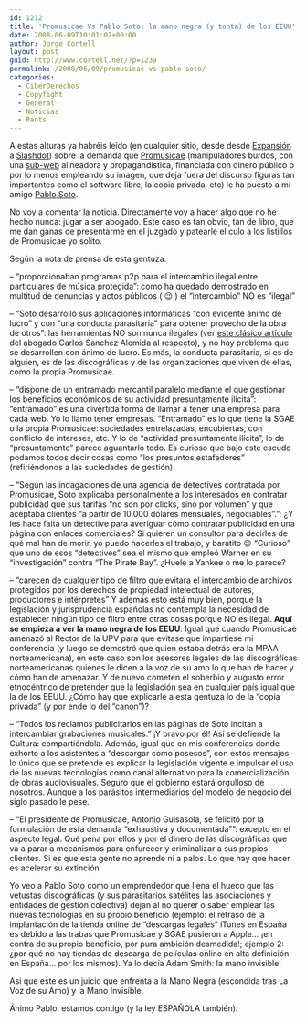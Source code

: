 ```yaml
---
id: 1212
title: 'Promusicae Vs Pablo Soto: la mano negra (y tonta) de los EEUU'
date: 2008-06-09T10:01:02+00:00
author: Jorge Cortell
layout: post
guid: http://www.cortell.net/?p=1239
permalink: /2008/06/09/promusicae-vs-pablo-soto/
categories:
  - CiberDerechos
  - Copyfight
  - General
  - Noticias
  - Rants
---
```

A estas alturas ya habréis leído (en cualquier sitio, desde desde <a title="noticia en Expansión" href="http://www.expansion.com/edicion/exp/empresas/medios/es/desarrollo/1131862.html" target="_blank">Expansión</a> a <a title="noticia en SlashDot" href="http://yro.slashdot.org/article.pl?sid=08/06/07/0226211" target="_blank">Slashdot</a>) sobre la demanda que <a title="web oficial" href="http://www.promusicae.es/espanol.html" target="_blank">Promusicae</a> (manipuladores burdos, con una <a title="http://www.eltopdelasdescargas.com/" href="http://www.eltopdelasdescargas.com/" target="_blank">sub-web</a> alineadora y propagandística, financiada con dinero público o por lo menos empleando su imagen, que deja fuera del discurso figuras tan importantes como el software libre, la copia privada, etc) le ha puesto a mi amigo <a title="noticia en el blog de Pablo Soto" href="http://pablosoto.blogspot.com/2008/06/demanda.html" target="_blank">Pablo Soto</a>.

No voy a comentar la noticia. Directamente voy a hacer algo que no he hecho nunca: jugar a ser abogado. Este caso es tan obvio, tan de libro, que me dan ganas de presentarme en el juzgado y patearle el culo a los listillos de Promusicae yo solito.

Según la nota de prensa de esta gentuza:

&#8211; &#8220;proporcionaban programas p2p para el intercambio ilegal entre particulares de música protegida&#8221;: como ha quedado demostrado en multitud de denuncias y actos públicos ( 😉 ) el &#8220;intercambio&#8221; NO es &#8220;ilegal&#8221;

&#8211; &#8220;Soto desarrolló sus aplicaciones informáticas &#8220;con evidente ánimo de lucro&#8221; y con &#8220;una conducta parasitaria&#8221; para obtener provecho de la obra de otros&#8221;: las herramientas NO son nunca ilegales (ver <a title="artículo Almeida" href="http://www.bufetalmeida.com/?id=144" target="_blank">este clásico artículo</a> del abogado Carlos Sanchez Alemida al respecto), y no hay problema que se desarrollen con ánimo de lucro. Es más, la conducta parasitaria, si es de alguien, es de las discográficas y de las organizaciones que viven de ellas, como la propia Promusicae.

&#8211; &#8220;dispone de un entramado mercantil paralelo mediante el que gestionar los beneficios económicos de su actividad presuntamente ilícita&#8221;: &#8220;entramado&#8221; es una divertida forma de llamar a tener una empresa para cada web. Yo lo llamo tener empresas. &#8220;Entramado&#8221; es lo que tiene la SGAE o la propia Promusicae: sociedades entrelazadas, encubiertas, con conflicto de intereses, etc. Y lo de &#8220;actividad presuntamente ilícita&#8221;, lo de &#8220;presuntamente&#8221; parece aguantarlo todo. Es curioso que bajo este escudo podamos todos decir cosas como &#8220;los presuntos estafadores&#8221; (refiriéndonos a las suciedades de gestión).

&#8211; &#8220;Según las indagaciones de una agencia de detectives contratada por Promusicae, Soto explicaba personalmente a los interesados en contratar publicidad que sus tarifas &#8220;no son por clicks, sino por volumen&#8221; y que aceptaba clientes &#8220;a partir de 10.000 dólares mensuales, negociables&#8221;.&#8221;: ¿Y les hace falta un detective para averiguar cómo contratar publicidad en una página con enlaces comerciales? Si quieren un consultor para decirles de qué mal han de morir, yo puedo hacerles el trabajo, y baratito 😉 &#8220;Curioso&#8221; que uno de esos &#8220;detectives&#8221; sea el mismo que empleó Warner en su &#8220;investigación&#8221; contra &#8220;The Pirate Bay&#8221;. ¿Huele a Yankee o me lo parece?

&#8211; &#8220;carecen de cualquier tipo de filtro que evitara el intercambio de archivos protegidos por los derechos de propiedad intelectual de autores, productores e intérpretes&#8221; Y además esto está muy bien, porque la legislación y jurisprudencia españolas no contempla la necesidad de establecer ningún tipo de filtro entre otras cosas porque NO es ilegal. **Aquí se empieza a ver la mano negra de los EEUU**. Igual que cuando Promusicae amenazó al Rector de la UPV para que evitase que impartiese mi conferencia (y luego se demostró que quien estaba detrás era la MPAA norteamericana), en este caso son los asesores legales de las discográficas norteamericanas quienes le dicen a la voz de su amo lo que han de hacer y cómo han de amenazar. Y de nuevo cometen el soberbio y augusto error etnocéntrico de pretender que la legislación sea en cualquier país igual que la de los EEUU. ¿Cómo hay que explicarle a esta gentuza lo de la &#8220;copia privada&#8221; (y por ende lo del &#8220;canon&#8221;)?

&#8211; &#8220;Todos los reclamos publicitarios en las páginas de Soto incitan a intercambiar grabaciones musicales.&#8221; ¡Y bravo por él! Así se defiende la Cultura: compartiéndola. Además, igual que en mis conferencias donde exhorto a los asistentes a &#8220;descargar como posesos&#8221;, con estos mensajes lo único que se pretende es explicar la legislación vigente e impulsar el uso de las nuevas tecnologías como canal alternativo para la comercialización de obras audiovisuales. Seguro que el gobierno estará orgulloso de nosotros. Aunque a los parásitos intermediarios del modelo de negocio del siglo pasado le pese.

&#8211; &#8220;El presidente de Promusicae, Antonio Guisasola, se felicitó por la formulación de esta demanda &#8220;exhaustiva y documentada&#8221;&#8221;: excepto en el aspecto legal. Qué pena por ellos y por el dinero de las discográficas que va a parar a mecanismos para enfurecer y criminalizar a sus propios clientes. Si es que esta gente no aprende ni a palos. Lo que hay que hacer es acelerar su extinción

Yo veo a Pablo Soto como un emprendedor que llena el hueco que las vetustas discográficas (y sus parasitarios satélites las asociaciones y entidades de gestión colectiva) dejan al no querer o saber emplear las nuevas tecnologías en su propio beneficio (ejemplo: el retraso de la implantación de la tienda online de &#8220;descargas legales&#8221; iTunes en España es debido a las trabas que Promusicae y SGAE pusieron a Apple&#8230; ¡en contra de su propio beneficio, por pura ambición desmedida!; ejemplo 2: ¿por qué no hay tiendas de descarga de películas online en alta definición en España&#8230; por los mismos). Ya lo decía Adam Smith: la mano invisible.

Así que este es un juicio que enfrenta a la Mano Negra (escondida tras La Voz de su Amo) y la Mano Invisible.

Ánimo Pablo, estamos contigo (y la ley ESPAÑOLA también).